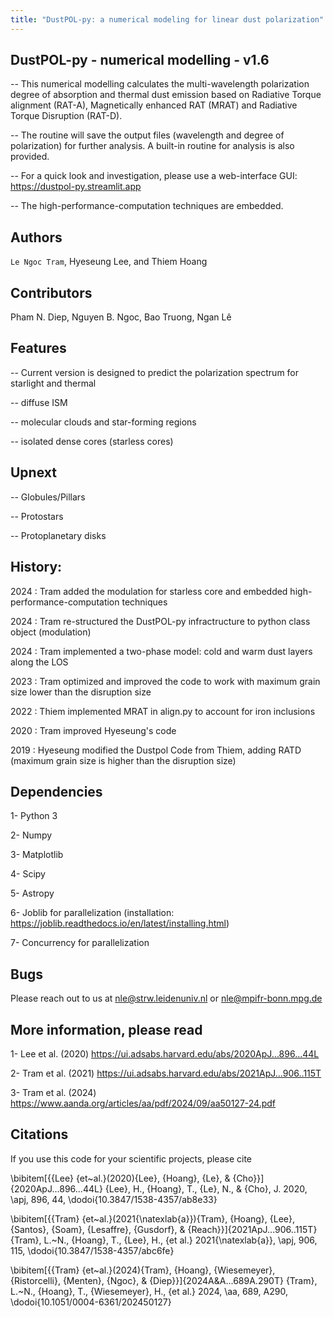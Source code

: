 ```yaml
---
title: "DustPOL-py: a numerical modeling for linear dust polarization"
---
```


## DustPOL-py - numerical modelling - v1.6
-- This numerical modelling calculates the multi-wavelength polarization degree of absorption and thermal dust emission 
based on Radiative Torque alignment (RAT-A), Magnetically enhanced RAT (MRAT) and Radiative Torque Disruption (RAT-D).

-- The routine will save the output files (wavelength and degree of polarization) for further analysis. A built-in routine for analysis is also provided.

-- For a quick look and investigation, please use a web-interface GUI: <https://dustpol-py.streamlit.app>

-- The high-performance-computation techniques are embedded.

## Authors
```Le Ngoc Tram```, Hyeseung Lee, and Thiem Hoang

## Contributors
Pham N. Diep, Nguyen B. Ngoc, Bao Truong, Ngan Lê

## Features
-- Current version is designed to predict the polarization spectrum for starlight and thermal

-- diffuse ISM 

-- molecular clouds and star-forming regions

-- isolated dense cores (starless cores)

## Upnext
-- Globules/Pillars

-- Protostars

-- Protoplanetary disks

## History:
2024   : Tram added the modulation for starless core and embedded high-performance-computation techniques

2024   : Tram re-structured the DustPOL-py infractructure to python class object (modulation)

2024   : Tram implemented a two-phase model: cold and warm dust layers along the LOS

2023   : Tram optimized and improved the code to work with maximum grain size lower than the disruption size

2022   : Thiem implemented MRAT in align.py to account for iron inclusions

2020   : Tram improved Hyeseung's code

2019   : Hyeseung modified the Dustpol Code from Thiem, adding RATD (maximum grain size is higher than the disruption size)

## Dependencies

1- Python 3

2- Numpy

3- Matplotlib

4- Scipy

5- Astropy

6- Joblib for parallelization (installation: https://joblib.readthedocs.io/en/latest/installing.html)

7- Concurrency for parallelization

## Bugs
Please reach out to us at <nle@strw.leidenuniv.nl> or <nle@mpifr-bonn.mpg.de>

## More information, please read

1- Lee et al. (2020) <https://ui.adsabs.harvard.edu/abs/2020ApJ...896...44L>

2- Tram et al. (2021) <https://ui.adsabs.harvard.edu/abs/2021ApJ...906..115T>

3- Tram et al. (2024) <https://www.aanda.org/articles/aa/pdf/2024/09/aa50127-24.pdf>

## Citations
If you use this code for your scientific projects, please cite

\bibitem[{{Lee} {et~al.}(2020){Lee}, {Hoang}, {Le}, \& {Cho}}]{2020ApJ...896...44L}
{Lee}, H., {Hoang}, T., {Le}, N., \& {Cho}, J. 2020, \apj, 896, 44,
  \dodoi{10.3847/1538-4357/ab8e33}

\bibitem[{{Tram} {et~al.}(2021{\natexlab{a}}){Tram}, {Hoang}, {Lee}, {Santos}, {Soam}, {Lesaffre}, {Gusdorf}, \& {Reach}}]{2021ApJ...906..115T}
{Tram}, L.~N., {Hoang}, T., {Lee}, H., {et al.} 2021{\natexlab{a}}, \apj, 906,
  115, \dodoi{10.3847/1538-4357/abc6fe}
  
\bibitem[{{Tram} {et~al.}(2024){Tram}, {Hoang}, {Wiesemeyer}, {Ristorcelli}, {Menten}, {Ngoc}, \& {Diep}}]{2024A&A...689A.290T}
{Tram}, L.~N., {Hoang}, T., {Wiesemeyer}, H., {et al.} 2024, \aa, 689, A290, \dodoi{10.1051/0004-6361/202450127}

